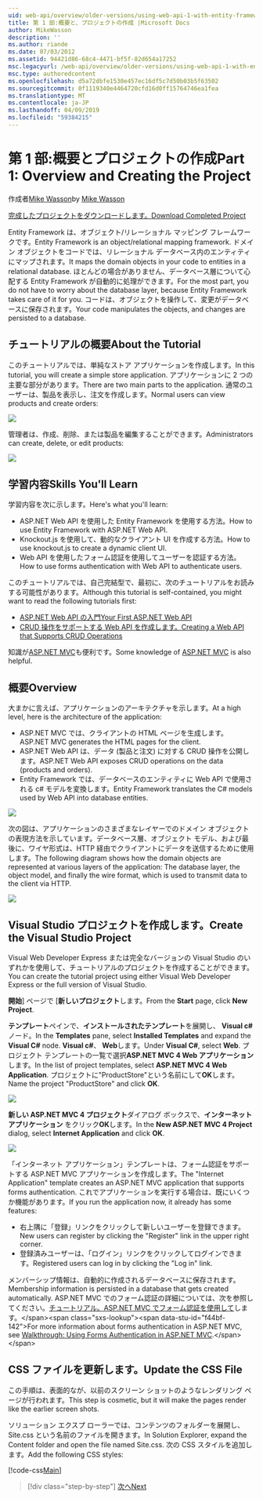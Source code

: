 ```yaml
---
uid: web-api/overview/older-versions/using-web-api-1-with-entity-framework-5/using-web-api-with-entity-framework-part-1
title: 第 1 部:概要と、プロジェクトの作成 |Microsoft Docs
author: MikeWasson
description: ''
ms.author: riande
ms.date: 07/03/2012
ms.assetid: 94421d86-68c4-4471-bf5f-82d654a17252
msc.legacyurl: /web-api/overview/older-versions/using-web-api-1-with-entity-framework-5/using-web-api-with-entity-framework-part-1
msc.type: authoredcontent
ms.openlocfilehash: d5a72dbfe1530e457ec16df5c7d50b03b5f63502
ms.sourcegitcommit: 0f1119340e4464720cfd16d0ff15764746ea1fea
ms.translationtype: MT
ms.contentlocale: ja-JP
ms.lasthandoff: 04/09/2019
ms.locfileid: "59384215"
---
```

# <a name="part-1-overview-and-creating-the-project"></a><span data-ttu-id="f44bf-102">第 1 部:概要とプロジェクトの作成</span><span class="sxs-lookup"><span data-stu-id="f44bf-102">Part 1: Overview and Creating the Project</span></span>

<span data-ttu-id="f44bf-103">作成者[Mike Wasson](https://github.com/MikeWasson)</span><span class="sxs-lookup"><span data-stu-id="f44bf-103">by [Mike Wasson](https://github.com/MikeWasson)</span></span>

[<span data-ttu-id="f44bf-104">完成したプロジェクトをダウンロードします。</span><span class="sxs-lookup"><span data-stu-id="f44bf-104">Download Completed Project</span></span>](http://code.msdn.microsoft.com/ASP-NET-Web-API-with-afa30545)

<span data-ttu-id="f44bf-105">Entity Framework は、オブジェクト/リレーショナル マッピング フレームワークです。</span><span class="sxs-lookup"><span data-stu-id="f44bf-105">Entity Framework is an object/relational mapping framework.</span></span> <span data-ttu-id="f44bf-106">ドメイン オブジェクトをコードでは、リレーショナル データベース内のエンティティにマップされます。</span><span class="sxs-lookup"><span data-stu-id="f44bf-106">It maps the domain objects in your code to entities in a relational database.</span></span> <span data-ttu-id="f44bf-107">ほとんどの場合がありません、データベース層について心配する Entity Framework が自動的に処理ができます。</span><span class="sxs-lookup"><span data-stu-id="f44bf-107">For the most part, you do not have to worry about the database layer, because Entity Framework takes care of it for you.</span></span> <span data-ttu-id="f44bf-108">コードは、オブジェクトを操作して、変更がデータベースに保存されます。</span><span class="sxs-lookup"><span data-stu-id="f44bf-108">Your code manipulates the objects, and changes are persisted to a database.</span></span>

## <a name="about-the-tutorial"></a><span data-ttu-id="f44bf-109">チュートリアルの概要</span><span class="sxs-lookup"><span data-stu-id="f44bf-109">About the Tutorial</span></span>

<span data-ttu-id="f44bf-110">このチュートリアルでは、単純なストア アプリケーションを作成します。</span><span class="sxs-lookup"><span data-stu-id="f44bf-110">In this tutorial, you will create a simple store application.</span></span> <span data-ttu-id="f44bf-111">アプリケーションに 2 つの主要な部分があります。</span><span class="sxs-lookup"><span data-stu-id="f44bf-111">There are two main parts to the application.</span></span> <span data-ttu-id="f44bf-112">通常のユーザーは、製品を表示し、注文を作成します。</span><span class="sxs-lookup"><span data-stu-id="f44bf-112">Normal users can view products and create orders:</span></span>

![](using-web-api-with-entity-framework-part-1/_static/image1.png)

<span data-ttu-id="f44bf-113">管理者は、作成、削除、または製品を編集することができます。</span><span class="sxs-lookup"><span data-stu-id="f44bf-113">Administrators can create, delete, or edit products:</span></span>

![](using-web-api-with-entity-framework-part-1/_static/image2.png)

## <a name="skills-youll-learn"></a><span data-ttu-id="f44bf-114">学習内容</span><span class="sxs-lookup"><span data-stu-id="f44bf-114">Skills You'll Learn</span></span>

<span data-ttu-id="f44bf-115">学習内容を次に示します。</span><span class="sxs-lookup"><span data-stu-id="f44bf-115">Here's what you'll learn:</span></span>

- <span data-ttu-id="f44bf-116">ASP.NET Web API を使用した Entity Framework を使用する方法。</span><span class="sxs-lookup"><span data-stu-id="f44bf-116">How to use Entity Framework with ASP.NET Web API.</span></span>
- <span data-ttu-id="f44bf-117">Knockout.js を使用して、動的なクライアント UI を作成する方法。</span><span class="sxs-lookup"><span data-stu-id="f44bf-117">How to use knockout.js to create a dynamic client UI.</span></span>
- <span data-ttu-id="f44bf-118">Web API を使用したフォーム認証を使用してユーザーを認証する方法。</span><span class="sxs-lookup"><span data-stu-id="f44bf-118">How to use forms authentication with Web API to authenticate users.</span></span>

<span data-ttu-id="f44bf-119">このチュートリアルでは、自己完結型で、最初に、次のチュートリアルをお読みする可能性があります。</span><span class="sxs-lookup"><span data-stu-id="f44bf-119">Although this tutorial is self-contained, you might want to read the following tutorials first:</span></span>

- [<span data-ttu-id="f44bf-120">ASP.NET Web API の入門</span><span class="sxs-lookup"><span data-stu-id="f44bf-120">Your First ASP.NET Web API</span></span>](../../getting-started-with-aspnet-web-api/tutorial-your-first-web-api.md)
- [<span data-ttu-id="f44bf-121">CRUD 操作をサポートする Web API を作成します。</span><span class="sxs-lookup"><span data-stu-id="f44bf-121">Creating a Web API that Supports CRUD Operations</span></span>](../creating-a-web-api-that-supports-crud-operations.md)

<span data-ttu-id="f44bf-122">知識が[ASP.NET MVC](../../../../mvc/index.md)も便利です。</span><span class="sxs-lookup"><span data-stu-id="f44bf-122">Some knowledge of [ASP.NET MVC](../../../../mvc/index.md) is also helpful.</span></span>

## <a name="overview"></a><span data-ttu-id="f44bf-123">概要</span><span class="sxs-lookup"><span data-stu-id="f44bf-123">Overview</span></span>

<span data-ttu-id="f44bf-124">大まかに言えば、アプリケーションのアーキテクチャを示します。</span><span class="sxs-lookup"><span data-stu-id="f44bf-124">At a high level, here is the architecture of the application:</span></span>

- <span data-ttu-id="f44bf-125">ASP.NET MVC では、クライアントの HTML ページを生成します。</span><span class="sxs-lookup"><span data-stu-id="f44bf-125">ASP.NET MVC generates the HTML pages for the client.</span></span>
- <span data-ttu-id="f44bf-126">ASP.NET Web API は、データ (製品と注文) に対する CRUD 操作を公開します。</span><span class="sxs-lookup"><span data-stu-id="f44bf-126">ASP.NET Web API exposes CRUD operations on the data (products and orders).</span></span>
- <span data-ttu-id="f44bf-127">Entity Framework では、データベースのエンティティに Web API で使用される c# モデルを変換します。</span><span class="sxs-lookup"><span data-stu-id="f44bf-127">Entity Framework translates the C# models used by Web API into database entities.</span></span>

![](using-web-api-with-entity-framework-part-1/_static/image3.png)

<span data-ttu-id="f44bf-128">次の図は、アプリケーションのさまざまなレイヤーでのドメイン オブジェクトの表現方法を示しています。データベース層、オブジェクト モデル、および最後に、ワイヤ形式は、HTTP 経由でクライアントにデータを送信するために使用します。</span><span class="sxs-lookup"><span data-stu-id="f44bf-128">The following diagram shows how the domain objects are represented at various layers of the application: The database layer, the object model, and finally the wire format, which is used to transmit data to the client via HTTP.</span></span>

![](using-web-api-with-entity-framework-part-1/_static/image4.png)

## <a name="create-the-visual-studio-project"></a><span data-ttu-id="f44bf-129">Visual Studio プロジェクトを作成します。</span><span class="sxs-lookup"><span data-stu-id="f44bf-129">Create the Visual Studio Project</span></span>

<span data-ttu-id="f44bf-130">Visual Web Developer Express または完全なバージョンの Visual Studio のいずれかを使用して、チュートリアルのプロジェクトを作成することができます。</span><span class="sxs-lookup"><span data-stu-id="f44bf-130">You can create the tutorial project using either Visual Web Developer Express or the full version of Visual Studio.</span></span>

<span data-ttu-id="f44bf-131">**開始**] ページで [**新しいプロジェクト**します。</span><span class="sxs-lookup"><span data-stu-id="f44bf-131">From the **Start** page, click **New Project**.</span></span>

<span data-ttu-id="f44bf-132">**テンプレート**ペインで、**インストールされたテンプレート**を展開し、 **Visual c#** ノード。</span><span class="sxs-lookup"><span data-stu-id="f44bf-132">In the **Templates** pane, select **Installed Templates** and expand the **Visual C#** node.</span></span> <span data-ttu-id="f44bf-133">**Visual c#**、 **Web**します。</span><span class="sxs-lookup"><span data-stu-id="f44bf-133">Under **Visual C#**, select **Web**.</span></span> <span data-ttu-id="f44bf-134">プロジェクト テンプレートの一覧で選択**ASP.NET MVC 4 Web アプリケーション**します。</span><span class="sxs-lookup"><span data-stu-id="f44bf-134">In the list of project templates, select **ASP.NET MVC 4 Web Application**.</span></span> <span data-ttu-id="f44bf-135">プロジェクトに"ProductStore"という名前にして**OK**します。</span><span class="sxs-lookup"><span data-stu-id="f44bf-135">Name the project "ProductStore" and click **OK**.</span></span>

![](using-web-api-with-entity-framework-part-1/_static/image5.png)

<span data-ttu-id="f44bf-136">**新しい ASP.NET MVC 4 プロジェクト**ダイアログ ボックスで、**インターネット アプリケーション** をクリック**OK**します。</span><span class="sxs-lookup"><span data-stu-id="f44bf-136">In the **New ASP.NET MVC 4 Project** dialog, select **Internet Application** and click **OK**.</span></span>

![](using-web-api-with-entity-framework-part-1/_static/image6.png)

<span data-ttu-id="f44bf-137">「インターネット アプリケーション」テンプレートは、フォーム認証をサポートする ASP.NET MVC アプリケーションを作成します。</span><span class="sxs-lookup"><span data-stu-id="f44bf-137">The "Internet Application" template creates an ASP.NET MVC application that supports forms authentication.</span></span> <span data-ttu-id="f44bf-138">これでアプリケーションを実行する場合は、既にいくつか機能があります。</span><span class="sxs-lookup"><span data-stu-id="f44bf-138">If you run the application now, it already has some features:</span></span>

- <span data-ttu-id="f44bf-139">右上隅に「登録」リンクをクリックして新しいユーザーを登録できます。</span><span class="sxs-lookup"><span data-stu-id="f44bf-139">New users can register by clicking the "Register" link in the upper right corner.</span></span>
- <span data-ttu-id="f44bf-140">登録済みユーザーは、「ログイン」リンクをクリックしてログインできます。</span><span class="sxs-lookup"><span data-stu-id="f44bf-140">Registered users can log in by clicking the "Log in" link.</span></span>

<span data-ttu-id="f44bf-141">メンバーシップ情報は、自動的に作成されるデータベースに保存されます。</span><span class="sxs-lookup"><span data-stu-id="f44bf-141">Membership information is persisted in a database that gets created automatically.</span></span> <span data-ttu-id="f44bf-142">ASP.NET MVC でのフォーム認証の詳細については、次を参照してください。[チュートリアル。ASP.NET MVC でフォーム認証を使用して](https://msdn.microsoft.com/library/ff398049(VS.98).aspx)します。</span><span class="sxs-lookup"><span data-stu-id="f44bf-142">For more information about forms authentication in ASP.NET MVC, see [Walkthrough: Using Forms Authentication in ASP.NET MVC](https://msdn.microsoft.com/library/ff398049(VS.98).aspx).</span></span>

## <a name="update-the-css-file"></a><span data-ttu-id="f44bf-143">CSS ファイルを更新します。</span><span class="sxs-lookup"><span data-stu-id="f44bf-143">Update the CSS File</span></span>

<span data-ttu-id="f44bf-144">この手順は、表面的なが、以前のスクリーン ショットのようなレンダリング ページが行われます。</span><span class="sxs-lookup"><span data-stu-id="f44bf-144">This step is cosmetic, but it will make the pages render like the earlier screen shots.</span></span>

<span data-ttu-id="f44bf-145">ソリューション エクスプ ローラーでは、コンテンツのフォルダーを展開し、Site.css という名前のファイルを開きます。</span><span class="sxs-lookup"><span data-stu-id="f44bf-145">In Solution Explorer, expand the Content folder and open the file named Site.css.</span></span> <span data-ttu-id="f44bf-146">次の CSS スタイルを追加します。</span><span class="sxs-lookup"><span data-stu-id="f44bf-146">Add the following CSS styles:</span></span>

[!code-css[Main](using-web-api-with-entity-framework-part-1/samples/sample1.css)]

> [!div class="step-by-step"]
> [<span data-ttu-id="f44bf-147">次へ</span><span class="sxs-lookup"><span data-stu-id="f44bf-147">Next</span></span>](using-web-api-with-entity-framework-part-2.md)
